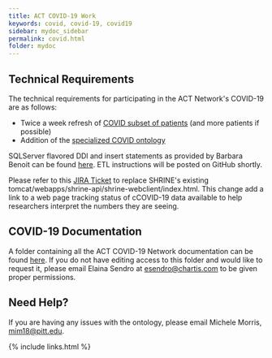```yaml
---
title: ACT COVID-19 Work
keywords: covid, covid-19, covid19
sidebar: mydoc_sidebar
permalink: covid.html
folder: mydoc
---
```


## Technical Requirements
The technical requirements for participating in the ACT Network's COVID-19 are as follows:
*	Twice a week refresh of [COVID subset of patients](https://github.com/shyamvis/covid-phenotyping/blob/master/inclusion-criteria.md) (and more patients if possible)
*	Addition of the [specialized COVID ontology](https://github.com/shyamvis/covid-phenotyping)

SQLServer flavored DDl and insert statements as provided by Barbara Benoit can be found [here](https://github.com/shyamvis/covid-phenotyping/blob/master/ACT_COVID19_Mart_Ont_SSMS.sql). ETL instructions will be posted on GitHub shortly.

Please refer to this [JIRA Ticket](https://actnetwork.atlassian.net/projects/ACT/issues/ACT-396?filter=addedrecently&orderby=created%20DESC) to replace SHRINE's existing tomcat/webapps/shrine-api/shrine-webclient/index.html. This change add a link to a web page tracking status of cCOVID-19 data available to help researchers interpret the numbers they are seeing.

## COVID-19 Documentation
A folder containing all the ACT COVID-19 Network documentation can be found [here](https://drive.google.com/open?id=1TetKe3JFxpPCjN0DvV7xssZEhCV8_Zu4). If you do not have editing access to this folder and would like to request it, please email Elaina Sendro at <esendro@chartis.com> to be given proper permissions. 

## Need Help?
If you are having any issues with the ontology, please email Michele Morris, <mim18@pitt.edu>.


{% include links.html %}
